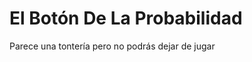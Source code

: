 # El Botón De La Probabilidad
Parece una tontería pero no podrás dejar de jugar <a href="https://asiershof.github.io/ElBotonDeLaProbabilidad/"></a>
